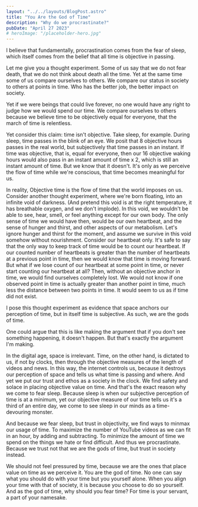 ```yaml
---
layout: "../../layouts/BlogPost.astro"
title: "You Are the God of Time"
description: "Why do we procrastinate?"
pubDate: "April 27 2023"
# heroImage: "/placeholder-hero.jpg"
---
```


I believe that fundamentally, procrastination comes from the fear of sleep, which itself comes from the belief that all time is objective in passing.

Let me give you a thought experiment. Some of us say that we do not fear death, that we do not think about death all the time. Yet at the same time some of us compare ourselves to others. We compare our status in society to others at points in time. Who has the better job, the better impact on society.

Yet if we were beings that could live forever, no one would have any right to judge how we would spend our time. We compare ourselves to others because we believe time to be objectively equal for everyone, that the march of time is relentless.

Yet consider this claim: time isn't objective. Take sleep, for example. During sleep, time passes in the blink of an eye. We posit that 8 objective hours passes in the real world, but subjectively that time passes in an instant. If time was objective, that is, equal for everyone, then our 16 objective waking hours would also pass in an instant amount of time x 2, which is still an instant amount of time. But we know that it doesn't. It's only as we perceive the flow of time while we're conscious, that time becomes meaningful for us. 

In reality, Objective time is the flow of time that the world imposes on us. Consider another thought experiment, where we're born floating, into an infinite void of darkness. (And pretend this void is at the right temperature, it has breathable oxygen, and we don't implode). In this void, we wouldn't be able to see, hear, smell, or feel anything except for our own body. The only sense of time we would have then, would be our own heartbeat, and the sense of hunger and thirst, and other aspects of our metabolism. Let's ignore hunger and thirst for the moment, and assume we survive in this void somehow without nourishment. Consider our heartbeat only. It's safe to say that the only way to keep track of time would be to count our heartbeat. If our counted number of heartbeats is greater than the number of heartbeats at a previous point in time, then we would know that time is moving forward. But what if we lose count of our heartbeat at some point in time, or never start counting our heartbeat at all? Then, without an objective anchor in time, we would find ourselves completely lost. We would not know if one observed point in time is actually greater than another point in time, much less the distance between two points in time. It would seem to us as if time did not exist.

I pose this thought experiment as evidence that space anchors our perception of time, but in itself time is subjective. As such, we are the gods of time.

One could argue that this is like making the argument that if you don't see something happening, it doesn't happen. But that's exactly the argument I'm making.

In the digital age, space is irrelevant. Time, on the other hand, is dictated to us, if not by clocks, then through the objective measures of the length of videos and news. In this way, the internet controls us, because it destroys our perception of space and tells us what time is passing and where. And yet we put our trust and ethos as a society in the clock. We find safety and solace in placing objective value on time. And that's the exact reason why we come to fear sleep. Because sleep is when our subjective perception of time is at a minimum, yet our objective measure of our time tells us it's a third of an entire day, we come to see sleep in our minds as a time-devouring monster.

And because we fear sleep, but trust in objectivity, we find ways to minmax our usage of time. To maximize the number of YouTube videos as we can fit in an hour, by adding and subtracting. To minimize the amount of time we spend on the things we hate or find difficult. And thus we procrastinate. Because we trust not that we are the gods of time, but trust in society instead.

We should not feel pressured by time, because we are the ones that place value on time as we perceive it. You are the god of time. No one can say what you should do with your time but you yourself alone. When you align your time with that of society, it is because you choose to do so yourself. And as the god of time, why should you fear time? For time is your servant, a part of your namesake.

